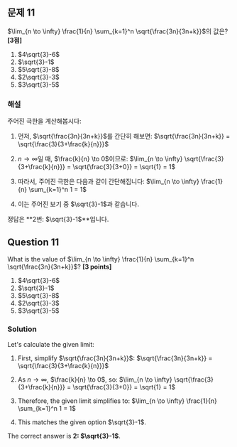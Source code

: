 
## 문제 11
$\lim_{n \to \infty} \frac{1}{n} \sum_{k=1}^n \sqrt{\frac{3n}{3n+k}}$의 값은? **[3점]**

1. $4\sqrt{3}-6$
2. $\sqrt{3}-1$
3. $5\sqrt{3}-8$
4. $2\sqrt{3}-3$
5. $3\sqrt{3}-5$

### 해설
주어진 극한을 계산해봅시다:

1. 먼저, $\sqrt{\frac{3n}{3n+k}}$를 간단히 해보면:
   $\sqrt{\frac{3n}{3n+k}} = \sqrt{\frac{3}{3+\frac{k}{n}}}$

2. $n \to \infty$일 때, $\frac{k}{n} \to 0$이므로:
   $\lim_{n \to \infty} \sqrt{\frac{3}{3+\frac{k}{n}}} = \sqrt{\frac{3}{3+0}} = \sqrt{1} = 1$

3. 따라서, 주어진 극한은 다음과 같이 간단해집니다:
   $\lim_{n \to \infty} \frac{1}{n} \sum_{k=1}^n 1 = 1$

4. 이는 주어진 보기 중 $\sqrt{3}-1$과 같습니다.

정답은 **2번: $\sqrt{3}-1$**입니다.

## Question 11
What is the value of $\lim_{n \to \infty} \frac{1}{n} \sum_{k=1}^n \sqrt{\frac{3n}{3n+k}}$? **[3 points]**

1. $4\sqrt{3}-6$
2. $\sqrt{3}-1$
3. $5\sqrt{3}-8$
4. $2\sqrt{3}-3$
5. $3\sqrt{3}-5$

### Solution
Let's calculate the given limit:

1. First, simplify $\sqrt{\frac{3n}{3n+k}}$:
   $\sqrt{\frac{3n}{3n+k}} = \sqrt{\frac{3}{3+\frac{k}{n}}}$

2. As $n \to \infty$, $\frac{k}{n} \to 0$, so:
   $\lim_{n \to \infty} \sqrt{\frac{3}{3+\frac{k}{n}}} = \sqrt{\frac{3}{3+0}} = \sqrt{1} = 1$

3. Therefore, the given limit simplifies to:
   $\lim_{n \to \infty} \frac{1}{n} \sum_{k=1}^n 1 = 1$

4. This matches the given option $\sqrt{3}-1$.

The correct answer is **2: $\sqrt{3}-1$**.